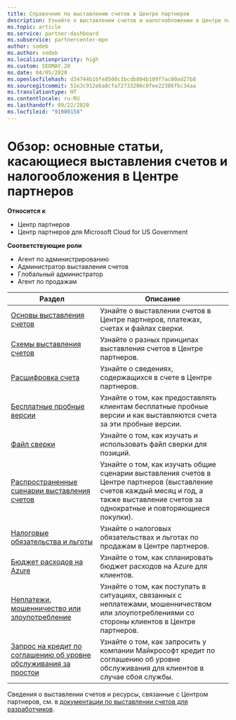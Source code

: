 ```yaml
---
title: Справочник по выставлению счетов в Центре партнеров
description: Узнайте о выставлении счетов и налогообложении в Центре партнеров. Сведения касаются выставления счетов, накладных, выставления счетов в рамках CSP и налогов.
ms.topic: article
ms.service: partner-dashboard
ms.subservice: partnercenter-mpn
author: sodeb
ms.author: sodeb
ms.localizationpriority: high
ms.custom: SEOMAY.20
ms.date: 04/05/2020
ms.openlocfilehash: d34744b1bfe8508c1bcdb804b109f7ac00ad27b8
ms.sourcegitcommit: 51e3c912eba8cfa72733206c0fee22386fbc34aa
ms.translationtype: HT
ms.contentlocale: ru-RU
ms.lasthandoff: 09/22/2020
ms.locfileid: "91000158"
---
```

# <a name="overview-main-billing-and-tax-articles-in-partner-center"></a>Обзор: основные статьи, касающиеся выставления счетов и налогообложения в Центре партнеров

**Относится к**

- Центр партнеров
- Центр партнеров для Microsoft Cloud for US Government

**Соответствующие роли**

- Агент по администрированию
- Администратор выставления счетов
- Глобальный администратор
- Агент по продажам

| Раздел | Описание |
| ----- | ----------- |
| [Основы выставления счетов](billing-basics.md) | Узнайте о выставлении счетов в Центре партнеров, платежах, счетах и файлах сверки. |
| [Схемы выставления счетов](billing-different-types.md) | Узнайте о разных принципах выставления счетов в Центре партнеров. |
| [Расшифровка счета](read-your-bill.md) | Узнайте о сведениях, содержащихся в счете в Центре партнеров. |
| [Бесплатные пробные версии](offer-your-customers-trials-of-microsoft-products.md) | Узнайте о том, как предоставлять клиентам бесплатные пробные версии и как выставляются счета за эти пробные версии. |
| [Файл сверки](use-the-reconciliation-files.md) | Узнайте о том, как изучать и использовать файл сверки для позиций. |
| [Распространенные сценарии выставления счетов](common-billing-scenarios.md) | Узнайте о том, как изучать общие сценарии выставления счетов в Центре партнеров (выставление счетов каждый месяц и год, а также выставление счетов за однократные и повторяющиеся покупки). |
| [Налоговые обязательства и льготы](tax-and-tax-exemptions.md) | Узнайте о налоговых обязательствах и льготах по продажам в Центре партнеров. |
| [Бюджет расходов на Azure](set-an-azure-spending-budget-for-your-customers.md) | Узнайте о том, как спланировать бюджет расходов на Azure для клиентов. |
| [Неплатежи, мошенничество или злоупотребление](non-payment-fraud-misuse.md) | Узнайте о том, как поступать в ситуациях, связанных с неплатежами, мошенничеством или злоупотреблениями со стороны клиентов в Центре партнеров. |
| [Запрос на кредит по соглашению об уровне обслуживания за простои](request-credit.md) | Узнайте о том, как запросить у компании Майкрософт кредит по соглашению об уровне обслуживания для клиентов в случае сбоя службы. |

Сведения о выставлении счетов и ресурсы, связанные с Центром партнеров, см. в [документации по выставлении счетов для разработчиков](/partner-center/develop/manage-billing).